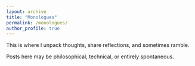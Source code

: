 ```yaml
---
layout: archive
title: "Monologues"
permalink: /monologues/
author_profile: true
---
```


This is where I unpack thoughts, share reflections, and sometimes ramble.

Posts here may be philosophical, technical, or entirely spontaneous.


